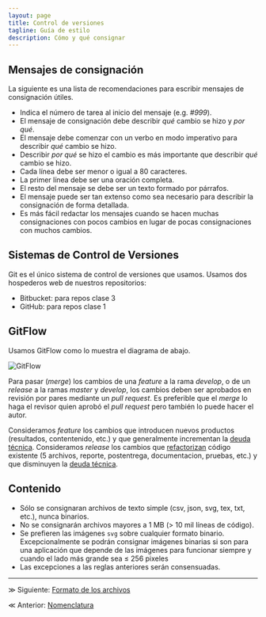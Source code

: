 ```yaml
---
layout: page
title: Control de versiones
tagline: Guía de estilo
description: Cómo y qué consignar
---
```


## Mensajes de consignación

La siguiente es una lista de recomendaciones para escribir mensajes de
consignación útiles.

- Indica el número de tarea al inicio del mensaje (e.g. _#999_).
- El mensaje de consignación debe describir _qué_ cambio se hizo y _por qué_.
- El mensaje debe comenzar con un verbo en modo imperativo para describir _qué_ cambio se hizo.
- Describir _por qué_ se hizo el cambio es más importante que describir _qué_ cambio se hizo.
- Cada línea debe ser menor o igual a 80 caracteres.
- La primer línea debe ser una oración completa.
- El resto del mensaje se debe ser un texto formado por párrafos.
- El mensaje puede ser tan extenso como sea necesario para describir la consignación de forma detallada.
- Es más fácil redactar los mensajes cuando se hacen muchas consignaciones con pocos cambios en lugar de pocas consignaciones con muchos cambios.

## Sistemas de Control de Versiones

Git es el único sistema de control de versiones que usamos. Usamos dos hospederos web de nuestros repositorios:

- Bitbucket: para repos clase 3
- GitHub: para repos clase 1

## GitFlow

Usamos GitFlow como lo muestra el diagrama de abajo.

![GitFlow](https://wpdevkvk.files.wordpress.com/2017/03/diagram.png?resize=900%2C506)

Para pasar (_merge_) los cambios de una _feature_ a la rama _develop_, o de un _release_ a la ramas _master_ y _develop_, los cambios deben ser aprobados en revisión por pares mediante un _pull request_. Es preferible que el _merge_ lo haga el revisor quien aprobó el _pull request_ pero también lo puede hacer el autor.

Consideramos _feature_ los cambios que introducen nuevos productos (resultados, contentenido, etc.) y que generalmente incrementan la [deuda técnica](https://en.wikipedia.org/wiki/Technical_debt). Consideramos _release_ los cambios que [refactorizan](https://en.wikipedia.org/wiki/Code_refactoring) código existente (5 archivos, reporte, postentrega, documentacion, pruebas, etc.) y que disminuyen la [deuda técnica](https://en.wikipedia.org/wiki/Technical_debt).

## Contenido
- Sólo se consignaran archivos de texto simple (csv, json, svg, tex, txt, etc.), nunca binarios.
- No se consignarán archivos mayores a 1 MB (> 10 mil líneas de código).
- Se prefieren las imágenes `svg` sobre cualquier formato binario. Excepcionalmente se podrán consignar imágenes binarias si son para una aplicación que depende de las imágenes para funcionar siempre y cuando el lado más grande sea ≤ 256 pixeles
- Las excepciones a las reglas anteriores serán consensuadas.

---

&#8811; Siguiente: [Formato de los archivos](formato_de_archivos.html)

&#8810; Anterior: [Nomenclatura](nomenclatura.html)
